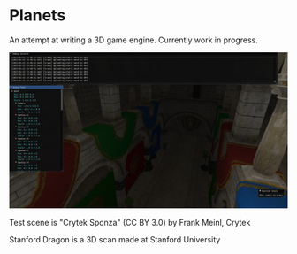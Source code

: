 # Planets

An attempt at writing a 3D game engine. Currently work in progress. 

![Screenshot](screenshot.jpg?raw=true "Screenshot")

Test scene is "Crytek Sponza" (CC BY 3.0) by Frank Meinl, Crytek

Stanford Dragon is a 3D scan made at Stanford University



